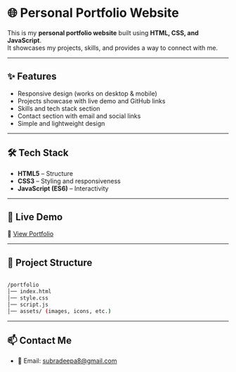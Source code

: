 # 🌐 Personal Portfolio Website

This is my **personal portfolio website** built using **HTML, CSS, and JavaScript**.  
It showcases my projects, skills, and provides a way to connect with me.  

---

## ✨ Features
- Responsive design (works on desktop & mobile)  
- Projects showcase with live demo and GitHub links  
- Skills and tech stack section  
- Contact section with email and social links  
- Simple and lightweight design  

---

## 🛠️ Tech Stack
- **HTML5** – Structure  
- **CSS3** – Styling and responsiveness  
- **JavaScript (ES6)** – Interactivity  

---

## 🚀 Live Demo
🔗 [View Portfolio](https://subradeepa08.github.io/Portfolio/)  

---

## 📂 Project Structure
```bash

/portfolio
│── index.html
│── style.css
│── script.js
│── assets/ (images, icons, etc.)

```

---

## 📫 Contact Me
- 📧 Email: subradeepa8@gmail.com  
